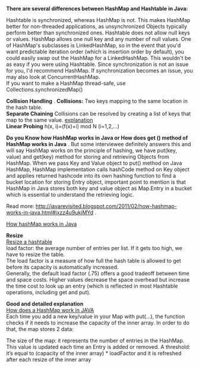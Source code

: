**There are several differences between HashMap and Hashtable in Java:**

Hashtable is synchronized, whereas HashMap is not. This makes HashMap better for non-threaded applications, as unsynchronized Objects typically perform better than synchronized ones.
Hashtable does not allow null keys or values.  HashMap allows one null key and any number of null values.
One of HashMap's subclasses is LinkedHashMap, so in the event that you'd want predictable iteration order (which is insertion order by default), you could easily swap out the HashMap for a LinkedHashMap. This wouldn't be as easy if you were using Hashtable.
Since synchronization is not an issue for you, I'd recommend HashMap. If synchronization becomes an issue, you may also look at ConcurrentHashMap.  
If you want to make a HashMap thread-safe, use Collections.synchronizedMap()  

**Collision Handling** . 
**Collisions:** Two keys mapping to the same location in the hash table.  
**Separate Chaining** Collisions can be resolved by creating a list of keys that map to the same value.
[explanation](http://www.cs.cmu.edu/~ab/15-121N11/lectures/lecture16.pdf)  
**Linear Probing** h(x, i)=(f(x)+i) mod N (i=1,2,...)  

**Do you Know how HashMap works in Java or How does get () method of HashMap works in Java** . 
But some interviewee definitely answers this and will say HashMap works on the principle of hashing, we have put(key, value) and get(key) method for storing and retrieving Objects from HashMap. When we pass Key and Value object  to put() method on Java HashMap, HashMap implementation calls hashCode method on Key object and applies returned hashcode into its own hashing function to find a bucket location for storing Entry object, important point to mention is that HashMap in Java stores both key and value object as Map.Entry in a bucket which is essential to understand the retrieving logic. 

Read more: http://javarevisited.blogspot.com/2011/02/how-hashmap-works-in-java.html#ixzz4u9ukjMYd . 

[How hashMap works in Java](http://javarevisited.blogspot.de/2011/02/how-hashmap-works-in-java.html)  

**Resize**  
[Resize a hashtable](http://www.vias.org/javacourse/chap19_08.html)  
load factor: the average number of entries per list. If it gets too high, we have to resize the table.  
The load factor is a measure of how full the hash table is allowed to get before its capacity is automatically increased.   
Generally, the default load factor (.75) offers a good tradeoff between time and space costs. Higher values decrease the space overhead but increase the time cost to look up an entry (which is reflected in most Hashtable operations, including get and put).  

**Good and detailed explanation**  
[How does a HashMap work in JAVA](http://coding-geek.com/how-does-a-hashmap-work-in-java/)  
Each time you add a new key/value in your Map with put(…), the function checks if it needs to increase the capacity of the inner array. In order to do that, the map stores 2 data:

The size of the map: it represents the number of entries in the HashMap. This value is updated each time an Entry is added or removed.
A threshold: it’s equal to (capacity of the inner array) * loadFactor and it is refreshed after each resize of the inner array  
